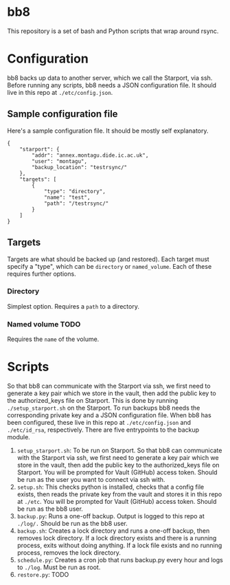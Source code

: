 # bb8
This repository is a set of bash and Python scripts that wrap around rsync.

# Configuration
bb8 backs up data to another server, which we call the Starport, via ssh.
Before running any scripts, bb8 needs a JSON configuration file. It should live in this repo at `./etc/config.json`.

## Sample configuration file
Here's a sample configuration file. It should be mostly self explanatory.

```
{
    "starport": {
        "addr": "annex.montagu.dide.ic.ac.uk",
        "user": "montagu",
        "backup_location": "testrsync/"
    },
    "targets": [
        {
            "type": "directory",
            "name": "test",
            "path": "/testrsync/"
        }
    ]
}

```

## Targets
Targets are what should be backed up (and restored). Each target must specify a
"type", which can be `directory` or `named_volume`. Each of these
requires further options.

### Directory
Simplest option. Requires a `path` to a directory.

### Named volume TODO
Requires the `name` of the volume.

# Scripts
So that bb8 can communicate with the Starport via ssh,
 we first need to generate a key pair which we store in the vault, then add the public key to the authorized_keys
 file on Starport. This is done by running `./setup_starport.sh` on the Starport. To run backups
  bb8 needs the corresponding private key and a JSON configuration file.
 When bb8 has been configured, these live in this repo at `./etc/config.json` and `./etc/id_rsa`, respectively.
There are five entrypoints to the backup module.

1. `setup_starport.sh`: To be run on Starport. So that bb8 can communicate with the Starport via ssh,
 we first need to generate a key pair which
 we store in the vault, then add the public key to the authorized_keys
 file on Starport. You will be prompted for Vault (GitHub) access token. Should be run as the user you want to connect
 via ssh with.
2. `setup.sh`: This checks python is installed, checks that a config file exists,
 then reads the private key from the vault and stores it in this repo at
`./etc`. You will be prompted for Vault (GitHub) access token. Should be run as the bb8 user.
3. `backup.py`: Runs a one-off backup. Output is logged to this repo at `./log/.` Should be run as the bb8 user.
4. `backup.sh`: Creates a lock directory and runs a one-off backup, then removes lock directory.
 If a lock directory exists and there is a running process, exits without doing anything.
  If a lock file exists and no running process, removes the lock directory.
4. `schedule.py`: Creates a cron job that runs backup.py every hour and logs to `./log`. Must be run as root.
5. `restore.py`:  TODO

